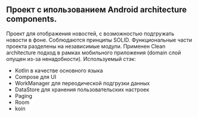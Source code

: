 ## Проект с ипользованием Android architecture components.
Проект для отображения новостей, с возможностью подгружать новости в фоне. Соблюдаются принципы SOLID. Функциональные части проекта разделены на независимые модули. Применен Clean architecture подход в рамках мобильного приложения (domain слой опущен из-за ненадобности).
Используемый стэк:
- Kotlin в качестве основного языка
- Compose для UI
- WorkManager для переодической подгрузки данных
- DataStore для хранения пользовательских настроек
- Paging
- Room
- koin
